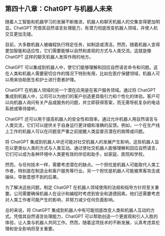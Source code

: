 ## 第四十八章：ChatGPT 与机器人未来

随着人工智能和机器学习的发展不断推进，机器人和聊天机器人的交集变得更加明显。ChatGPT 凭借其自然语言处理能力，有潜力彻底改变机器人领域，并使人机交互更加无缝。

目前，大多数机器人被编程执行特定任务，如制造或清洁。然而，随着机器人变得更加智能和适应性，它们需要能够以自然和直观的方式与人类交流。这就是像 ChatGPT 这样的聊天机器人发挥作用的地方。

ChatGPT 可以集成到机器人中，使它们能够理解和回应自然语言命令和问题。这在人类和机器人需要密切合作的情况下特别有用，比如在医疗保健领域，机器人可以用来协助医生和护士进行患者护理。

ChatGPT 在机器人领域的另一个潜在应用是在客户服务领域。通过将 ChatGPT 集成到机器人中，公司可以为他们的客户创造更具吸引力和个性化的体验。客户可以向机器人询问有关产品或服务的问题，并立即获得答案，而无需导航复杂的电话系统或等待接听。

ChatGPT 还可以用于提高机器人的安全性和效率。通过允许机器人用自然语言与人类交流，它们可以提供关于自身运行更详细和准确的反馈。例如，一个在生产线上工作的机器人可以在问题变严重之前提醒人类监督员潜在的故障或问题。

将 ChatGPT 集成到机器人中还可能对社交机器人的发展产生影响，这些机器人旨在以更类似人类的方式与人类互动。通过使社交机器人能够理解和回应自然语言，它们可以成为各种环境中人类更有效的伴侣和助手，如家庭、医院和学校。

然而，与任何技术一样，需要考虑潜在的缺点。一个担忧是机器人可能取代人类工作者，特别是在制造业和客户服务等行业。另一个担忧是机器人可能被黑客攻击或操纵，导致意想不到的后果。

为了解决这些问题，制定 ChatGPT 在机器人领域使用的法规和指导方针将至关重要。公司需要确保机器人在设计和编程时考虑到安全和道德因素。他们还需要考虑对人类工作者可能产生的影响，并努力减少任何负面影响。

总的来说，将 ChatGPT 集成到机器人中有可能彻底改变人类和机器人互动的方式。凭借其自然语言处理能力，ChatGPT 可以帮助创造一个更直观和引人入胜的体验，让人类与机器人共同工作。然而，随着这项技术的不断发展，认真考虑其伦理和安全影响将至关重要。
